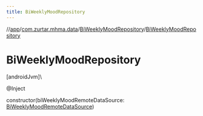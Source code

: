 ```yaml
---
title: BiWeeklyMoodRepository
---
```

//[app](../../../index.html)/[com.zurtar.mhma.data](../index.html)/[BiWeeklyMoodRepository](index.html)/[BiWeeklyMoodRepository](-bi-weekly-mood-repository.html)



# BiWeeklyMoodRepository



[androidJvm]\




@Inject



constructor(biWeeklyMoodRemoteDataSource: [BiWeeklyMoodRemoteDataSource](../-bi-weekly-mood-remote-data-source/index.html))



